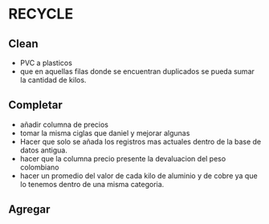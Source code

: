 # RECYCLE

## Clean

* PVC a plasticos
* que en aquellas filas donde se encuentran duplicados se pueda sumar la cantidad de kilos.

## Completar

* añadir columna de precios
* tomar la misma ciglas que daniel y mejorar algunas
* Hacer que solo se añada los registros mas actuales dentro de la base de datos antigua.
* hacer que la columna precio presente la devaluacion del peso colombiano
* hacer un promedio del valor de cada kilo de aluminio y de cobre ya que lo tenemos dentro de una misma categoria.

## Agregar


